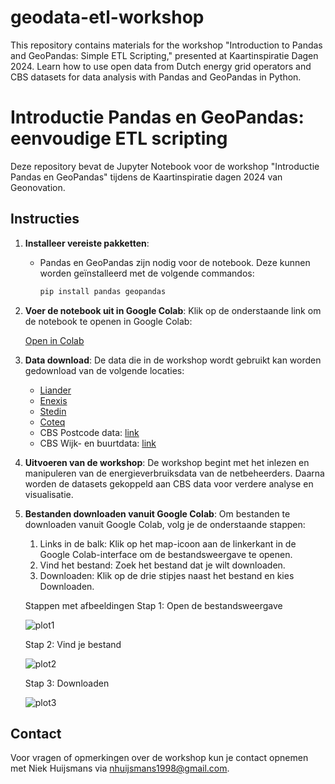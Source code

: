 # geodata-etl-workshop
This repository contains materials for the workshop "Introduction to Pandas and GeoPandas: Simple ETL Scripting," presented at Kaartinspiratie Dagen 2024. Learn how to use open data from Dutch energy grid operators and CBS datasets for data analysis with Pandas and GeoPandas in Python.

# Introductie Pandas en GeoPandas: eenvoudige ETL scripting

Deze repository bevat de Jupyter Notebook voor de workshop "Introductie Pandas en GeoPandas" tijdens de Kaartinspiratie dagen 2024 van Geonovation.

## Instructies

1. **Installeer vereiste pakketten**:
   - Pandas en GeoPandas zijn nodig voor de notebook. Deze kunnen worden geïnstalleerd met de volgende commandos:
     ```bash
     pip install pandas geopandas
     ```

2. **Voer de notebook uit in Google Colab**:
   Klik op de onderstaande link om de notebook te openen in Google Colab:
   
   [Open in Colab](https://colab.research.google.com/github/niekh-13/geodata-etl-workshop/blob/main/Introductie_GeoPandas_Workshop.ipynb)

4. **Data download**:
   De data die in de workshop wordt gebruikt kan worden gedownload van de volgende locaties:
   - [Liander](https://www.liander.nl/over-ons/open-data/disclaimer)
   - [Enexis](https://www.enexis.nl/over-ons/open-data)
   - [Stedin](https://www.stedin.net/zakelijk/open-data/verbruiksgegevens)
   - [Coteq](https://coteqnetbeheer.nl/open-data)
   - CBS Postcode data: [link](https://www.cbs.nl/nl-nl/dossier/nederland-regionaal/geografische-data/gegevens-per-postcode)
   - CBS Wijk- en buurtdata: [link](https://www.cbs.nl/nl-nl/dossier/nederland-regionaal/geografische-data/wijk-en-buurtkaart-2023)
   
5. **Uitvoeren van de workshop**:
   De workshop begint met het inlezen en manipuleren van de energieverbruiksdata van de netbeheerders. Daarna worden de datasets gekoppeld aan CBS data voor verdere analyse en visualisatie.

6. **Bestanden downloaden vanuit Google Colab**:
   Om bestanden te downloaden vanuit Google Colab, volg je de onderstaande stappen:

   1. Links in de balk: Klik op het map-icoon aan de linkerkant in de Google Colab-interface om de bestandsweergave te openen.
   2. Vind het bestand: Zoek het bestand dat je wilt downloaden.
   3. Downloaden: Klik op de drie stipjes naast het bestand en kies Downloaden.
   
   Stappen met afbeeldingen
   Stap 1: Open de bestandsweergave
   
   ![plot1](colag_afbeeldingen/image1.png)
   
   Stap 2: Vind je bestand
   
   ![plot2](colag_afbeeldingen/image2.png)
   
   Stap 3: Downloaden
   
   ![plot3](colag_afbeeldingen/image3.png)


## Contact

Voor vragen of opmerkingen over de workshop kun je contact opnemen met Niek Huijsmans via nhuijsmans1998@gmail.com.
